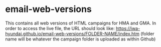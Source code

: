 # email-web-versions
This contains all web versions of HTML campaigns for HMA and GMA. In order to access the live file, the URL should look like: https://iwa-hyundai.github.io/email-web-versions/FOLDER-NAME/index.htm (folder name will be whatever the campaign folder is uploaded as within Github)
